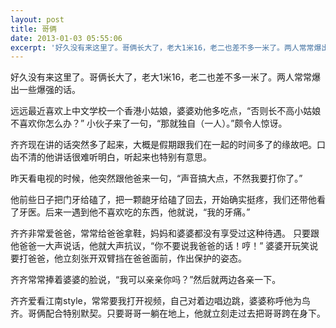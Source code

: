 ```yaml
---
layout: post
title: 哥俩
date: 2013-01-03 05:55:06
excerpt: '好久没有来这里了。哥俩长大了，老大1米16，老二也差不多一米了。两人常常爆出一些爆强的话。'
---
```




好久没有来这里了。哥俩长大了，老大1米16，老二也差不多一米了。两人常常爆出一些爆强的话。

远远最近喜欢上中文学校一个香港小姑娘，婆婆劝他多吃点，“否则长不高小姑娘不喜欢你怎么办？”
小伙子来了一句，“那就独自（一人）。”颇令人惊讶。


齐齐现在讲的话突然多了起来，大概是假期跟我们在一起的时间多了的缘故吧。口齿不清的他讲话很难听明白，听起来也特别有意思。

昨天看电视的时候，他突然跟他爸来一句，“声音搞大点，不然我要打你了。”

他前些日子把门牙给磕了，把一颗龅牙给磕了回去，开始确实挺疼，我们还带他看了牙医。后来一遇到他不喜欢吃的东西，他就说，“我的牙痛。”

齐齐非常爱爸爸，常常给爸爸拿鞋，妈妈和婆婆都没有享受过这种待遇。
只要跟他爸爸一大声说话，他就大声抗议，“你不要说我爸爸的话！哼！”
婆婆开玩笑说要打爸爸，他立刻张开双臂挡在爸爸面前，作出保护的姿态。

齐齐常常捧着婆婆的脸说，“我可以亲亲你吗？”然后就两边各亲一下。


齐齐爱看江南style，常常要我打开视频，自己对着边唱边跳，婆婆称呼他为鸟齐。哥俩配合特别默契。只要哥哥一躺在地上，他就立刻走过去把哥哥跨在身下。


